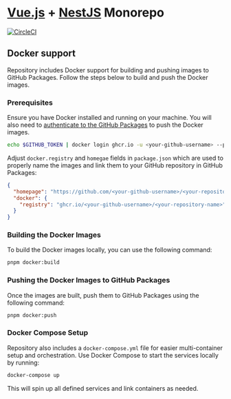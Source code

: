 # [Vue.js](https://vuejs.org/) + [NestJS](https://nestjs.com/) Monorepo

[![CircleCI](https://circleci.com/gh/modernweb-pl/vue-nest-monorepo/tree/master.svg?style=svg)](https://circleci.com/gh/modernweb-pl/workflows/vue-nest-monorepo/tree/master)


## Docker support

Repository includes Docker support for building and pushing images to GitHub Packages. Follow the steps below to build and push the Docker images.

### Prerequisites

Ensure you have Docker installed and running on your machine. You will also need to [authenticate to the GitHub Packages](https://docs.github.com/en/packages/working-with-a-github-packages-registry/working-with-the-container-registry#authenticating-to-the-container-registry) to push the Docker images.

```bash
echo $GITHUB_TOKEN | docker login ghcr.io -u <your-github-username> --password-stdin
```

Adjust `docker.registry` and `homegae` fields in `package.json` which are used to properly name the images and link them to your GitHub repository in GitHub Packages:

```json
{
  "homepage": "https://github.com/<your-github-username>/<your-repository-name>",
  "docker": {
    "registry": "ghcr.io/<your-github-username>/<your-repository-name>"
  }
}
```

### Building the Docker Images

To build the Docker images locally, you can use the following command:

```bash
pnpm docker:build
```

### Pushing the Docker Images to GitHub Packages

Once the images are built, push them to GitHub Packages using the following command:

```bash
pnpm docker:push
```

### Docker Compose Setup

Repository also includes a `docker-compose.yml` file for easier multi-container setup and orchestration. Use Docker Compose to start the services locally by running:

```bash
docker-compose up
```

This will spin up all defined services and link containers as needed.
